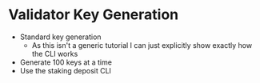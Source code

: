 # Validator Key Generation

* Standard key generation
  * As this isn't a generic tutorial I can just explicitly show exactly how the CLI works
* Generate 100 keys at a time
* Use the staking deposit CLI
